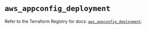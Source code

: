 # `aws_appconfig_deployment`

Refer to the Terraform Registry for docs: [`aws_appconfig_deployment`](https://registry.terraform.io/providers/hashicorp/aws/5.75.0/docs/resources/appconfig_deployment).

